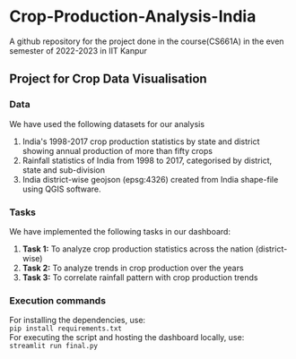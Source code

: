 # Crop-Production-Analysis-India
A github repository for the project done in the course(CS661A) in the even semester of 2022-2023 in IIT Kanpur

## Project for Crop Data Visualisation
### Data
We have used the following datasets for our analysis
1. India's 1998-2017 crop production statistics by state and district showing annual production of more than fifty crops 
2. Rainfall statistics of India from 1998 to 2017, categorised by district, state and sub-division
3. India district-wise geojson (epsg:4326) created from India shape-file using QGIS software.
### Tasks
We have implemented the following tasks in our dashboard:
1. **Task 1:** To analyze crop production statistics across the nation (district-wise)  
2. **Task 2:** To analyze trends in crop production over the years
3. **Task 3:** To correlate rainfall pattern with crop production trends
### Execution commands
For installing the dependencies, use: \
`pip install requirements.txt`\
For executing the script and hosting the dashboard locally, use: \
`streamlit run final.py`
